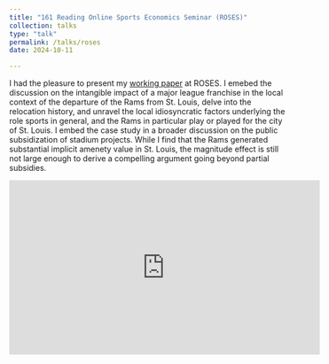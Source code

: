 ```yaml
---
title: "161 Reading Online Sports Economics Seminar (ROSES)"
collection: talks
type: "talk"
permalink: /talks/roses
date: 2024-10-11

---
```

I had the pleasure to present my [working paper](https://jonasfroch.github.io/publication/relocation) at ROSES. I emebed the discussion on the intangible impact of a major league franchise in the local context of the departure of the Rams from St. Louis, delve into the relocation history, and unravel the local idiosyncratic factors underlying the role sports in general, and the Rams in particular play or played for the city of St. Louis. I embed the case study in a broader discussion on the public subsidization of stadium projects. While I find that the Rams generated substantial implicit amenety value in St. Louis, the magnitude effect is still not large enough to derive a compelling argument going beyond partial subsidies.

<!-- Embed the YouTube video -->
<iframe width="560" height="315" src="https://www.youtube.com/embed/FBOQT_6JYmY" frameborder="0" allowfullscreen></iframe>
